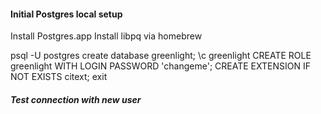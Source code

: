 #### Initial Postgres local setup
Install Postgres.app
Install libpq via homebrew

psql -U postgres
create database greenlight;
\c greenlight
CREATE ROLE greenlight WITH LOGIN PASSWORD 'changeme';
CREATE EXTENSION IF NOT EXISTS citext;
exit

##### Test connection with new user

